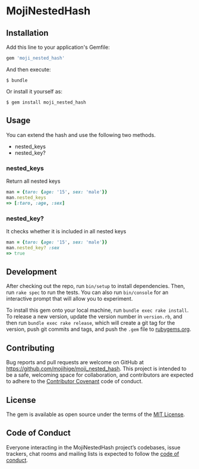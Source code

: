 # MojiNestedHash

## Installation

Add this line to your application's Gemfile:

```ruby
gem 'moji_nested_hash'
```

And then execute:

    $ bundle

Or install it yourself as:

    $ gem install moji_nested_hash

## Usage

You can extend the hash and use the following two methods.

- nested_keys
- nested_key?

### nested_keys
Return all nested keys

```ruby
man = {taro: {age: '15', sex: 'male'}}
man.nested_keys
=> [:taro, :age, :sex]
``` 
### nested_key?
It checks whether it is included in all nested keys
```ruby
man = {taro: {age: '15', sex: 'male'}}
man.nested_key? :sex
=> true
``` 

## Development

After checking out the repo, run `bin/setup` to install dependencies. Then, run `rake spec` to run the tests. You can also run `bin/console` for an interactive prompt that will allow you to experiment.

To install this gem onto your local machine, run `bundle exec rake install`. To release a new version, update the version number in `version.rb`, and then run `bundle exec rake release`, which will create a git tag for the version, push git commits and tags, and push the `.gem` file to [rubygems.org](https://rubygems.org).

## Contributing

Bug reports and pull requests are welcome on GitHub at https://github.com/mojihige/moji_nested_hash. This project is intended to be a safe, welcoming space for collaboration, and contributors are expected to adhere to the [Contributor Covenant](http://contributor-covenant.org) code of conduct.

## License

The gem is available as open source under the terms of the [MIT License](https://opensource.org/licenses/MIT).

## Code of Conduct

Everyone interacting in the MojiNestedHash project’s codebases, issue trackers, chat rooms and mailing lists is expected to follow the [code of conduct](https://github.com/mojihige/moji_nested_hash/blob/master/CODE_OF_CONDUCT.md).
